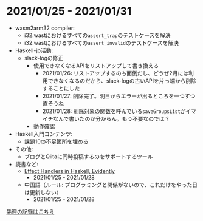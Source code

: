 # 2021/01/25 - 2021/01/31

- wasm2arm32 compiler:
    - i32.wastにおけるすべての`assert_trap`のテストケースを解決
    - i32.wastにおけるすべての`assert_invalid`のテストケースを解決
- Haskell-jp活動:
    - slack-logの修正
        - 使用できなくなるAPIをリストアップして書き換える
            - 2021/01/26: リストアップするのも面倒だし、どうぜ2月には利用できなくなるのだから、slack-logの古いAPIを片っ端から削除することにした
            - 2021/01/27: 削除完了。明日からエラーが出るところを一つずつ直そうね
            - 2021/01/28: 削除対象の関数を呼んでいる`saveGroupsList`がイマイチなんで書いたのか分からん。もう不要なのでは？
        - 動作確認
- Haskell入門コンテンツ:
    - 課題10の不足箇所を埋める
- その他:
    - ブログとQiitaに同時投稿するのをサポートするツール
- 読書など:
    - [Effect Handlers in Haskell, Evidently](https://xnning.github.io/papers/haskell-evidently.pdf)
        - 2021/01/25 - 2021/01/28
    - 中国語（ルール: プログラミングと関係がないので、これだけをやった日は更新しない）
        - 2021/01/25 - 2021/01/28

[先週の記録はこちら](https://github.com/igrep/daily-commits/blob/42123041bda568c3e820ea9bbcdd6f139c6d4854/yesterday.md)
